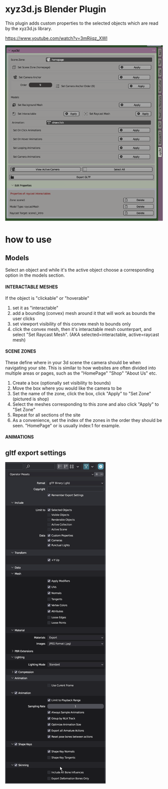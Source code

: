 # xyz3d.js Blender Plugin

This plugin adds custom properties to the selected objects which are read by the xyz3d.js library.

https://www.youtube.com/watch?v=3mRjiqz_XWI

![overview](./docs/1-overview.png)

# how to use

## Models

Select an object and while it's the active object choose a corresponding option in the models section.

#### INTERACTABLE MESHES

If the object is "clickable" or "hoverable"

1. set it as "interactable"
2. add a bounding (convex) mesh around it that will work as bounds the user clicks
3. set viewport visibility of this convex mesh to bounds only
4. click the convex mesh, then it's interactable mesh counterpart, and select "Set Raycast Mesh". (AKA selected=interactable, active=raycast mesh)

#### SCENE ZONES

These define where in your 3d scene the camera should be when navigating your site. This is similar to how websites are often divided into multiple areas or pages, such as the "HomePage" "Shop" "About Us" etc.

1. Create a box (optionally set visibility to bounds)
2. Move the box where you would like the camera to be
3. Set the name of the zone, click the box, click "Apply" to "Set Zone" (pictured is shop)
4. Select the meshes corresponding to this zone and also click "Apply" to "Set Zone"
5. Repeat for all sections of the site
6. As a convenience, set the index of the zones in the order they should be seen. "HomePage" or is usually index:1 for example.

#### ANIMATIONS

## gltf export settings

![gltf export settings](./docs/blender-gltf-settings.png)

